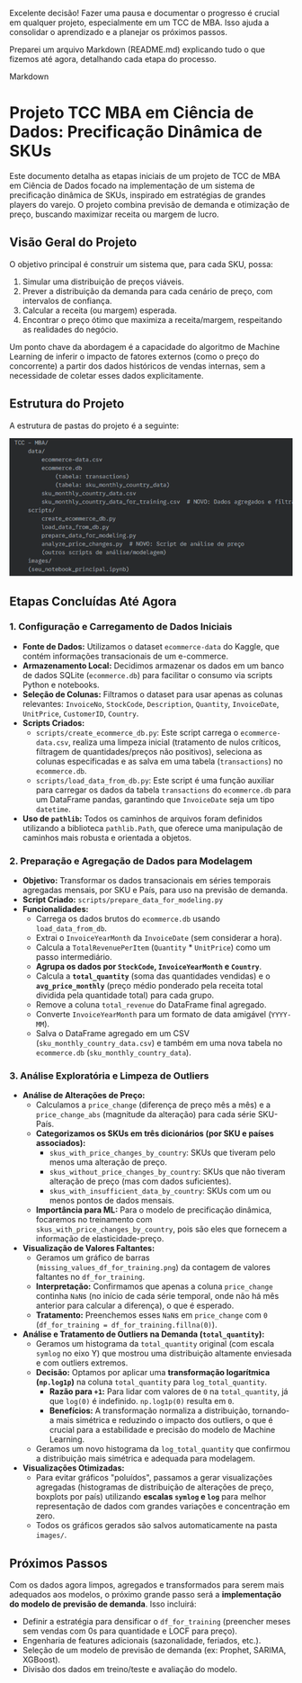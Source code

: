 Excelente decisão! Fazer uma pausa e documentar o progresso é crucial em qualquer projeto, especialmente em um TCC de MBA. Isso ajuda a consolidar o aprendizado e a planejar os próximos passos.

Preparei um arquivo Markdown (README.md) explicando tudo o que fizemos até agora, detalhando cada etapa do processo.

Markdown

# Projeto TCC MBA em Ciência de Dados: Precificação Dinâmica de SKUs

Este documento detalha as etapas iniciais de um projeto de TCC de MBA em Ciência de Dados focado na implementação de um sistema de precificação dinâmica de SKUs, inspirado em estratégias de grandes players do varejo. O projeto combina previsão de demanda e otimização de preço, buscando maximizar receita ou margem de lucro.

## Visão Geral do Projeto

O objetivo principal é construir um sistema que, para cada SKU, possa:
1.  Simular uma distribuição de preços viáveis.
2.  Prever a distribuição da demanda para cada cenário de preço, com intervalos de confiança.
3.  Calcular a receita (ou margem) esperada.
4.  Encontrar o preço ótimo que maximiza a receita/margem, respeitando as realidades do negócio.

Um ponto chave da abordagem é a capacidade do algoritmo de Machine Learning de inferir o impacto de fatores externos (como o preço do concorrente) a partir dos dados históricos de vendas internas, sem a necessidade de coletar esses dados explicitamente.

## Estrutura do Projeto

A estrutura de pastas do projeto é a seguinte:

![alt text](image.png)


## Etapas Concluídas Até Agora

### 1. Configuração e Carregamento de Dados Iniciais

* **Fonte de Dados:** Utilizamos o dataset `ecommerce-data` do Kaggle, que contém informações transacionais de um e-commerce.
* **Armazenamento Local:** Decidimos armazenar os dados em um banco de dados SQLite (`ecommerce.db`) para facilitar o consumo via scripts Python e notebooks.
* **Seleção de Colunas:** Filtramos o dataset para usar apenas as colunas relevantes: `InvoiceNo`, `StockCode`, `Description`, `Quantity`, `InvoiceDate`, `UnitPrice`, `CustomerID`, `Country`.
* **Scripts Criados:**
    * `scripts/create_ecommerce_db.py`: Este script carrega o `ecommerce-data.csv`, realiza uma limpeza inicial (tratamento de nulos críticos, filtragem de quantidades/preços não positivos), seleciona as colunas especificadas e as salva em uma tabela (`transactions`) no `ecommerce.db`.
    * `scripts/load_data_from_db.py`: Este script é uma função auxiliar para carregar os dados da tabela `transactions` do `ecommerce.db` para um DataFrame pandas, garantindo que `InvoiceDate` seja um tipo `datetime`.
* **Uso de `pathlib`:** Todos os caminhos de arquivos foram definidos utilizando a biblioteca `pathlib.Path`, que oferece uma manipulação de caminhos mais robusta e orientada a objetos.

### 2. Preparação e Agregação de Dados para Modelagem

* **Objetivo:** Transformar os dados transacionais em séries temporais agregadas mensais, por SKU e País, para uso na previsão de demanda.
* **Script Criado:** `scripts/prepare_data_for_modeling.py`
* **Funcionalidades:**
    * Carrega os dados brutos do `ecommerce.db` usando `load_data_from_db`.
    * Extrai o `InvoiceYearMonth` da `InvoiceDate` (sem considerar a hora).
    * Calcula a `TotalRevenuePerItem` (`Quantity` \* `UnitPrice`) como um passo intermediário.
    * **Agrupa os dados por `StockCode`, `InvoiceYearMonth` e `Country`**.
    * Calcula a **`total_quantity`** (soma das quantidades vendidas) e o **`avg_price_monthly`** (preço médio ponderado pela receita total dividida pela quantidade total) para cada grupo.
    * Remove a coluna `total_revenue` do DataFrame final agregado.
    * Converte `InvoiceYearMonth` para um formato de data amigável (`YYYY-MM`).
    * Salva o DataFrame agregado em um CSV (`sku_monthly_country_data.csv`) e também em uma nova tabela no `ecommerce.db` (`sku_monthly_country_data`).

### 3. Análise Exploratória e Limpeza de Outliers

* **Análise de Alterações de Preço:**
    * Calculamos a `price_change` (diferença de preço mês a mês) e a `price_change_abs` (magnitude da alteração) para cada série SKU-País.
    * **Categorizamos os SKUs em três dicionários (por SKU e países associados):**
        * `skus_with_price_changes_by_country`: SKUs que tiveram pelo menos uma alteração de preço.
        * `skus_without_price_changes_by_country`: SKUs que não tiveram alteração de preço (mas com dados suficientes).
        * `skus_with_insufficient_data_by_country`: SKUs com um ou menos pontos de dados mensais.
    * **Importância para ML:** Para o modelo de precificação dinâmica, focaremos no treinamento com `skus_with_price_changes_by_country`, pois são eles que fornecem a informação de elasticidade-preço.
* **Visualização de Valores Faltantes:**
    * Geramos um gráfico de barras (`missing_values_df_for_training.png`) da contagem de valores faltantes no `df_for_training`.
    * **Interpretação:** Confirmamos que apenas a coluna `price_change` continha `NaN`s (no início de cada série temporal, onde não há mês anterior para calcular a diferença), o que é esperado.
    * **Tratamento:** Preenchemos esses `NaN`s em `price_change` com `0` (`df_for_training = df_for_training.fillna(0)`).
* **Análise e Tratamento de Outliers na Demanda (`total_quantity`):**
    * Geramos um histograma da `total_quantity` original (com escala `symlog` no eixo Y) que mostrou uma distribuição altamente enviesada e com outliers extremos.
    * **Decisão:** Optamos por aplicar uma **transformação logarítmica (`np.log1p`)** na coluna `total_quantity` para `log_total_quantity`.
        * **Razão para `+1`:** Para lidar com valores de `0` na `total_quantity`, já que `log(0)` é indefinido. `np.log1p(0)` resulta em `0`.
        * **Benefícios:** A transformação normaliza a distribuição, tornando-a mais simétrica e reduzindo o impacto dos outliers, o que é crucial para a estabilidade e precisão do modelo de Machine Learning.
    * Geramos um novo histograma da `log_total_quantity` que confirmou a distribuição mais simétrica e adequada para modelagem.
* **Visualizações Otimizadas:**
    * Para evitar gráficos "poluídos", passamos a gerar visualizações agregadas (histogramas de distribuição de alterações de preço, boxplots por país) utilizando **escalas `symlog` e `log`** para melhor representação de dados com grandes variações e concentração em zero.
    * Todos os gráficos gerados são salvos automaticamente na pasta `images/`.

## Próximos Passos

Com os dados agora limpos, agregados e transformados para serem mais adequados aos modelos, o próximo grande passo será a **implementação do modelo de previsão de demanda**. Isso incluirá:

* Definir a estratégia para densificar o `df_for_training` (preencher meses sem vendas com 0s para quantidade e LOCF para preço).
* Engenharia de features adicionais (sazonalidade, feriados, etc.).
* Seleção de um modelo de previsão de demanda (ex: Prophet, SARIMA, XGBoost).
* Divisão dos dados em treino/teste e avaliação do modelo.
